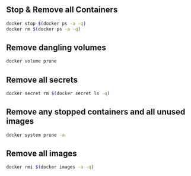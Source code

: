 ## Stop & Remove all Containers
```bash
docker stop $(docker ps -a -q)
docker rm $(docker ps -a -q)
```

## Remove dangling volumes
```bash
docker volume prune
```

## Remove all secrets
```bash
docker secret rm $(docker secret ls -q)
```

## Remove any stopped containers and all unused images
```bash
docker system prune -a
```

## Remove all images
```bash
docker rmi $(docker images -a -q)
```
